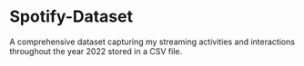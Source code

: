 # Spotify-Dataset
A comprehensive dataset capturing my streaming activities and interactions throughout the year 2022 stored in a CSV file.
